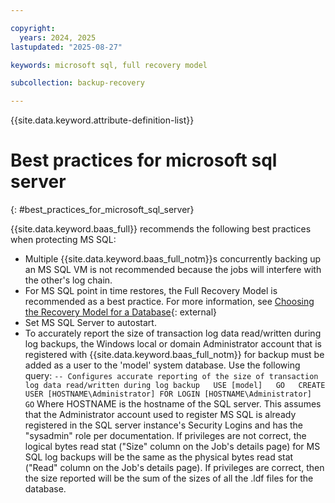 ```yaml
---

copyright:
  years: 2024, 2025
lastupdated: "2025-08-27"

keywords: microsoft sql, full recovery model

subcollection: backup-recovery

---
```


{{site.data.keyword.attribute-definition-list}}

# Best practices for microsoft sql server
{: #best_practices_for_microsoft_sql_server}

{{site.data.keyword.baas_full}} recommends the following best practices when protecting MS SQL:

*   Multiple {{site.data.keyword.baas_full_notm}}s concurrently backing up an MS SQL VM is not recommended because the jobs will interfere with the other's log chain.
*   For MS SQL point in time restores, the Full Recovery Model is recommended as a best practice. For more information, see [Choosing the Recovery Model for a Database](https://learn.microsoft.com/en-us/previous-versions/sql/sql-server-2008-r2/ms175987(v=sql.105)?redirectedfrom=MSDN){: external}
*   Set MS SQL Server to autostart.
*   To accurately report the size of transaction log data read/written during log backups, the Windows local or domain Administrator account that is registered with {{site.data.keyword.baas_full_notm}} for backup must be added as a user to the 'model' system database. Use the following query:
    `-- Configures accurate reporting of the size of transaction log data read/written during log backup   USE [model]   GO   CREATE USER [HOSTNAME\Administrator] FOR LOGIN [HOSTNAME\Administrator]   GO`
    Where HOSTNAME is the hostname of the SQL server.
    This assumes that the Administrator account used to register MS SQL is already registered in the SQL server instance's Security Logins and has the "sysadmin" role per documentation. If privileges are not correct, the logical bytes read stat ("Size" column on the Job's details page) for MS SQL log backups will be the same as the physical bytes read stat ("Read" column on the Job's details page). If privileges are correct, then the size reported will be the sum of the sizes of all the .ldf files for the database.
